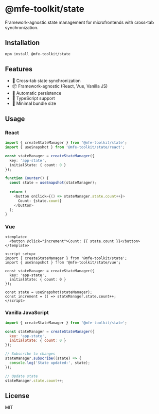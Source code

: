 # @mfe-toolkit/state

Framework-agnostic state management for microfrontends with cross-tab synchronization.

## Installation

```bash
npm install @mfe-toolkit/state
```

## Features

- 🔄 Cross-tab state synchronization
- 📦 Framework-agnostic (React, Vue, Vanilla JS)
- 💾 Automatic persistence
- 🎯 TypeScript support
- 🚀 Minimal bundle size

## Usage

### React

```typescript
import { createStateManager } from '@mfe-toolkit/state';
import { useSnapshot } from '@mfe-toolkit/state/react';

const stateManager = createStateManager({
  key: 'app-state',
  initialState: { count: 0 }
});

function Counter() {
  const state = useSnapshot(stateManager);
  
  return (
    <button onClick={() => stateManager.state.count++}>
      Count: {state.count}
    </button>
  );
}
```

### Vue

```vue
<template>
  <button @click="increment">Count: {{ state.count }}</button>
</template>

<script setup>
import { createStateManager } from '@mfe-toolkit/state';
import { useSnapshot } from '@mfe-toolkit/state/vue';

const stateManager = createStateManager({
  key: 'app-state',
  initialState: { count: 0 }
});

const state = useSnapshot(stateManager);
const increment = () => stateManager.state.count++;
</script>
```

### Vanilla JavaScript

```javascript
import { createStateManager } from '@mfe-toolkit/state';

const stateManager = createStateManager({
  key: 'app-state',
  initialState: { count: 0 }
});

// Subscribe to changes
stateManager.subscribe((state) => {
  console.log('State updated:', state);
});

// Update state
stateManager.state.count++;
```

## License

MIT
